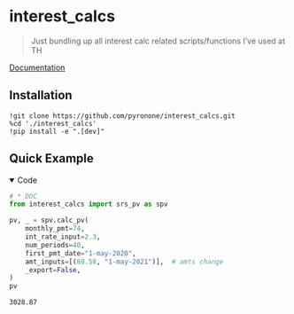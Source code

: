 # interest_calcs




> Just bundling up all interest calc related scripts/functions I’ve used
> at TH

[Documentation](https://pyronone.github.io/interest_calcs/index.html)

## Installation

    !git clone https://github.com/pyronone/interest_calcs.git
    %cd './interest_calcs'
    !pip install -e ".[dev]"

## Quick Example

<details open class="code-fold">
<summary>Code</summary>

``` python
# * DOC
from interest_calcs import srs_pv as spv

pv, _ = spv.calc_pv(
    monthly_pmt=74,
    int_rate_input=2.3,
    num_periods=40,
    first_pmt_date="1-may-2020",
    amt_inputs=[(80.58, "1-may-2021")],  # amts change
    _export=False,
)
pv
```

</details>

    3028.87
